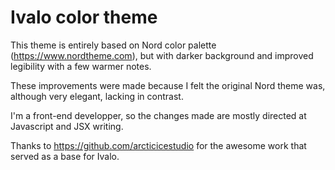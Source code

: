 # Ivalo color theme

This theme is entirely based on Nord color palette (https://www.nordtheme.com), but with darker background and improved legibility with a few warmer notes.

These improvements were made because I felt the original Nord theme was, although very elegant, lacking in contrast.

I'm a front-end developper, so the changes made are mostly directed at Javascript and JSX writing.

Thanks to https://github.com/arcticicestudio for the awesome work that served as a base for Ivalo.
